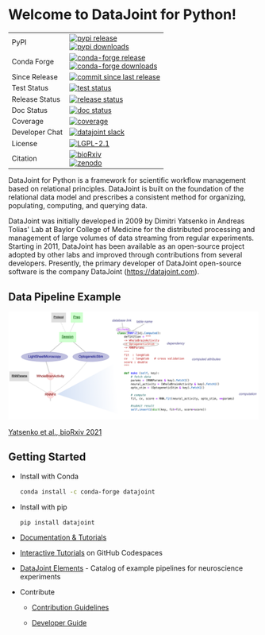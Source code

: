 # Welcome to DataJoint for Python!

<table>
<!-- Thank Zarr for providing badge insights! -->
<!-- https://github.com/zarr-developers/zarr-python/blob/main/README.md -->
<tr>
  <td>PyPI</td>
  <td>
    <a href="https://pypi.org/project/datajoint/">
      <img src="https://img.shields.io/pypi/v/datajoint?color=blue" alt="pypi release" />
    </a>
    <br>
    <a href="https://pypi.org/project/datajoint/">
      <img src="https://img.shields.io/pypi/dm/datajoint?color=yellow" alt="pypi downloads" />
    </a>
  </td>
</tr>
<tr>
  <td>Conda Forge</td>
  <td>
    <a href="https://anaconda.org/conda-forge/datajoint">
      <img src="https://img.shields.io/conda/vn/conda-forge/datajoint?color=brightgreen" alt="conda-forge release" />
    </a>
    <br>
    <a href="https://anaconda.org/conda-forge/datajoint">
      <img src="https://img.shields.io/conda/dn/conda-forge/datajoint?color=brightgreen" alt="conda-forge downloads" />
    </a>
  </td>
</tr>
<tr>
  <td>Since Release</td>
  <td>
    <a id="commit-since-release-link" href="https://github.com/datajoint/datajoint-python/compare/v0.14.4...master">
      <img id="commit-since-release-img" src="https://img.shields.io/github/commits-since/datajoint/datajoint-python/v0.14.4?color=red" alt="commit since last release" />
    </a>
  </td>
</tr>
<tr>
  <td>Test Status</td>
  <td>
    <a href="https://github.com/datajoint/datajoint-python/actions/workflows/test.yaml">
      <img src="https://github.com/datajoint/datajoint-python/actions/workflows/test.yaml/badge.svg" alt="test status" />
    </a>
  </td>
</tr>
<tr>
  <td>Release Status</td>
  <td>
    <a href="https://github.com/datajoint/datajoint-python/actions/workflows/post_draft_release_published.yaml">
      <img src="https://github.com/datajoint/datajoint-python/actions/workflows/post_draft_release_published.yaml/badge.svg" alt="release status" />
    </a>
  </td>
</tr>
<tr>
  <td>Doc Status</td>
  <td>
    <a href="https://docs.datajoint.com">
      <img src="https://github.com/datajoint/datajoint-python/actions/workflows/pages/pages-build-deployment/badge.svg" alt="doc status" />
    </a>
  </td>
</tr>
<tr>
  <td>Coverage</td>
  <td>
    <a href="https://coveralls.io/github/datajoint/datajoint-python?branch=master">
      <img src="https://coveralls.io/repos/datajoint/datajoint-python/badge.svg?branch=master&service=github"/ alt="coverage">
    </a>
  </td>
</tr>
<tr>
 <td>Developer Chat</td>
 <td>
  <a href="https://datajoint.slack.com/">
      <img src="https://img.shields.io/badge/slack-datajoint-purple.svg" alt="datajoint slack"/>
  </a>
 </td>
</tr>
<tr>
  <td>License</td>
  <td>
    <a href="https://github.com/datajoint/datajoint-python/blob/master/LICENSE.txt">
      <img src="https://img.shields.io/github/license/datajoint/datajoint-python" alt="LGPL-2.1" />
    </a>
  </td>
</tr>
<tr>
 <td>Citation</td>
 <td>
  <a href="https://doi.org/10.1101/031658">
   <img src="https://img.shields.io/badge/DOI-10.1101/bioRxiv.031658-B31B1B.svg" alt="bioRxiv">
  </a>
    <br>
    <a href="https://doi.org/10.5281/zenodo.6829062">
      <img src="https://zenodo.org/badge/DOI/10.5281/zenodo.6829062.svg" alt="zenodo">
  </a>
 </td>
</tr>

</table>

DataJoint for Python is a framework for scientific workflow management based on
relational principles. DataJoint is built on the foundation of the relational data
model and prescribes a consistent method for organizing, populating, computing, and
querying data.

DataJoint was initially developed in 2009 by Dimitri Yatsenko in Andreas Tolias' Lab at
Baylor College of Medicine for the distributed processing and management of large
volumes of data streaming from regular experiments. Starting in 2011, DataJoint has
been available as an open-source project adopted by other labs and improved through
contributions from several developers.
Presently, the primary developer of DataJoint open-source software is the company
DataJoint (<https://datajoint.com>).

## Data Pipeline Example

![pipeline](https://raw.githubusercontent.com/datajoint/datajoint-python/master/images/pipeline.png)

[Yatsenko et al., bioRxiv 2021](https://doi.org/10.1101/2021.03.30.437358)

## Getting Started

- Install with Conda

     ```bash
     conda install -c conda-forge datajoint
     ```

- Install with pip

     ```bash
     pip install datajoint
     ```

- [Documentation & Tutorials](https://docs.datajoint.com/datajoint-python/)

- [Interactive Tutorials](https://github.com/datajoint/datajoint-tutorials) on GitHub Codespaces

- [DataJoint Elements](https://docs.datajoint.com/datajoint-docs/elements/) - Catalog of example pipelines for neuroscience experiments

- Contribute
  - [Contribution Guidelines](https://docs.datajoint.com/about/contribute/)

  - [Developer Guide](https://docs.datajoint.com/datajoint-python/latest/develop/) 
